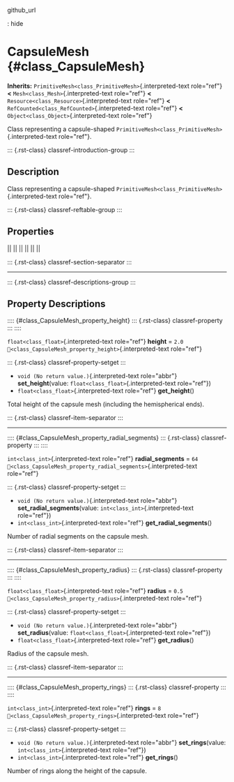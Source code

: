 github_url

:   hide

# CapsuleMesh {#class_CapsuleMesh}

**Inherits:** `PrimitiveMesh<class_PrimitiveMesh>`{.interpreted-text
role="ref"} **\<** `Mesh<class_Mesh>`{.interpreted-text role="ref"}
**\<** `Resource<class_Resource>`{.interpreted-text role="ref"} **\<**
`RefCounted<class_RefCounted>`{.interpreted-text role="ref"} **\<**
`Object<class_Object>`{.interpreted-text role="ref"}

Class representing a capsule-shaped
`PrimitiveMesh<class_PrimitiveMesh>`{.interpreted-text role="ref"}.

::: {.rst-class}
classref-introduction-group
:::

## Description

Class representing a capsule-shaped
`PrimitiveMesh<class_PrimitiveMesh>`{.interpreted-text role="ref"}.

::: {.rst-class}
classref-reftable-group
:::

## Properties

||
||
||
||
||
||

::: {.rst-class}
classref-section-separator
:::

------------------------------------------------------------------------

::: {.rst-class}
classref-descriptions-group
:::

## Property Descriptions

:::: {#class_CapsuleMesh_property_height}
::: {.rst-class}
classref-property
:::
::::

`float<class_float>`{.interpreted-text role="ref"} **height** = `2.0`
`🔗<class_CapsuleMesh_property_height>`{.interpreted-text role="ref"}

::: {.rst-class}
classref-property-setget
:::

- `void (No return value.)`{.interpreted-text role="abbr"}
  **set_height**(value: `float<class_float>`{.interpreted-text
  role="ref"})
- `float<class_float>`{.interpreted-text role="ref"} **get_height**()

Total height of the capsule mesh (including the hemispherical ends).

::: {.rst-class}
classref-item-separator
:::

------------------------------------------------------------------------

:::: {#class_CapsuleMesh_property_radial_segments}
::: {.rst-class}
classref-property
:::
::::

`int<class_int>`{.interpreted-text role="ref"} **radial_segments** =
`64` `🔗<class_CapsuleMesh_property_radial_segments>`{.interpreted-text
role="ref"}

::: {.rst-class}
classref-property-setget
:::

- `void (No return value.)`{.interpreted-text role="abbr"}
  **set_radial_segments**(value: `int<class_int>`{.interpreted-text
  role="ref"})
- `int<class_int>`{.interpreted-text role="ref"}
  **get_radial_segments**()

Number of radial segments on the capsule mesh.

::: {.rst-class}
classref-item-separator
:::

------------------------------------------------------------------------

:::: {#class_CapsuleMesh_property_radius}
::: {.rst-class}
classref-property
:::
::::

`float<class_float>`{.interpreted-text role="ref"} **radius** = `0.5`
`🔗<class_CapsuleMesh_property_radius>`{.interpreted-text role="ref"}

::: {.rst-class}
classref-property-setget
:::

- `void (No return value.)`{.interpreted-text role="abbr"}
  **set_radius**(value: `float<class_float>`{.interpreted-text
  role="ref"})
- `float<class_float>`{.interpreted-text role="ref"} **get_radius**()

Radius of the capsule mesh.

::: {.rst-class}
classref-item-separator
:::

------------------------------------------------------------------------

:::: {#class_CapsuleMesh_property_rings}
::: {.rst-class}
classref-property
:::
::::

`int<class_int>`{.interpreted-text role="ref"} **rings** = `8`
`🔗<class_CapsuleMesh_property_rings>`{.interpreted-text role="ref"}

::: {.rst-class}
classref-property-setget
:::

- `void (No return value.)`{.interpreted-text role="abbr"}
  **set_rings**(value: `int<class_int>`{.interpreted-text role="ref"})
- `int<class_int>`{.interpreted-text role="ref"} **get_rings**()

Number of rings along the height of the capsule.
